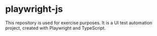 # playwright-js

This repository is used for exercise purposes.
It is a UI test automation project, created with Playwright and TypeScript.
